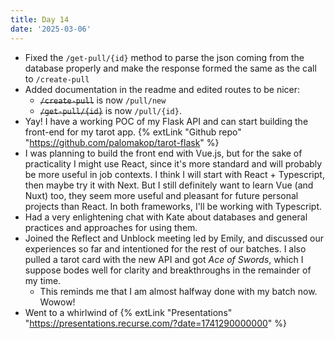 ```yaml
---
title: Day 14
date: '2025-03-06'
---
```


- Fixed the `/get-pull/{id}` method to parse the json coming from the database properly and make the response formed the same as the call to `/create-pull`
- Added documentation in the readme and edited routes to be nicer:
  - <s>`/create-pull`</s> is now `/pull/new`
  - <s>`/get-pull/{id}`</s> is now `/pull/{id}`.
- Yay! I have a working POC of my Flask API and can start building the front-end for my tarot app. {% extLink "Github repo" "https://github.com/palomakop/tarot-flask" %}
- I was planning to build the front end with Vue.js, but for the sake of practicality I might use React, since it's more standard and will probably be more useful in job contexts. I think I will start with React + Typescript, then maybe try it with Next. But I still definitely want to learn Vue (and Nuxt) too, they seem more useful and pleasant for future personal projects than React. In both frameworks, I'll be working with Typescript.
- Had a very enlightening chat with Kate about databases and general practices and approaches for using them.
- Joined the Reflect and Unblock meeting led by Emily, and discussed our experiences so far and intentioned for the rest of our batches. I also pulled a tarot card with the new API and got *Ace of Swords*, which I suppose bodes well for clarity and breakthroughs in the remainder of my time.
  - This reminds me that I am almost halfway done with my batch now. Wowow!
- Went to a whirlwind of {% extLink "Presentations" "https://presentations.recurse.com/?date=1741290000000" %}
